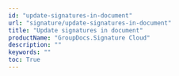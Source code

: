 ```yaml
---
id: "update-signatures-in-document"
url: "signature/update-signatures-in-document"
title: "Update signatures in document"
productName: "GroupDocs.Signature Cloud"
description: ""
keywords: ""
toc: True
---
```


